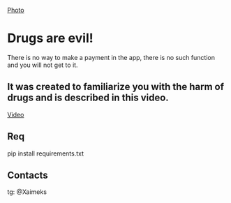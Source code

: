 [Photo](narkoshop.jpg)
# Drugs are evil!
There is no way to make a payment in the app, there is no such function and you will not get to it.
## It was created to familiarize you with the harm of drugs and is described in this video.
[Video]()
## Req
pip install requirements.txt
## Contacts 
tg: @Xaimeks
